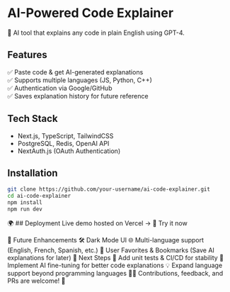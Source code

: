 # AI-Powered Code Explainer
🚀 AI tool that explains any code in plain English using GPT-4.

## Features
✅ Paste code & get AI-generated explanations  
✅ Supports multiple languages (JS, Python, C++)  
✅ Authentication via Google/GitHub  
✅ Saves explanation history for future reference  

## Tech Stack
- Next.js, TypeScript, TailwindCSS
- PostgreSQL, Redis, OpenAI API
- NextAuth.js (OAuth Authentication)


## Installation
```bash
git clone https://github.com/your-username/ai-code-explainer.git
cd ai-code-explainer
npm install
npm run dev
```

🌍 ## Deployment
Live demo hosted on Vercel → 🔗 Try it now

🔮 Future Enhancements
🛠 Dark Mode UI
🌐 Multi-language support (English, French, Spanish, etc.)
📌 User Favorites & Bookmarks (Save AI explanations for later)
🚀 Next Steps
🔄 Add unit tests & CI/CD for stability
🎯 Implement AI fine-tuning for better code explanations
💡 Expand language support beyond programming languages
👨‍💻 Contributions, feedback, and PRs are welcome! 🚀
